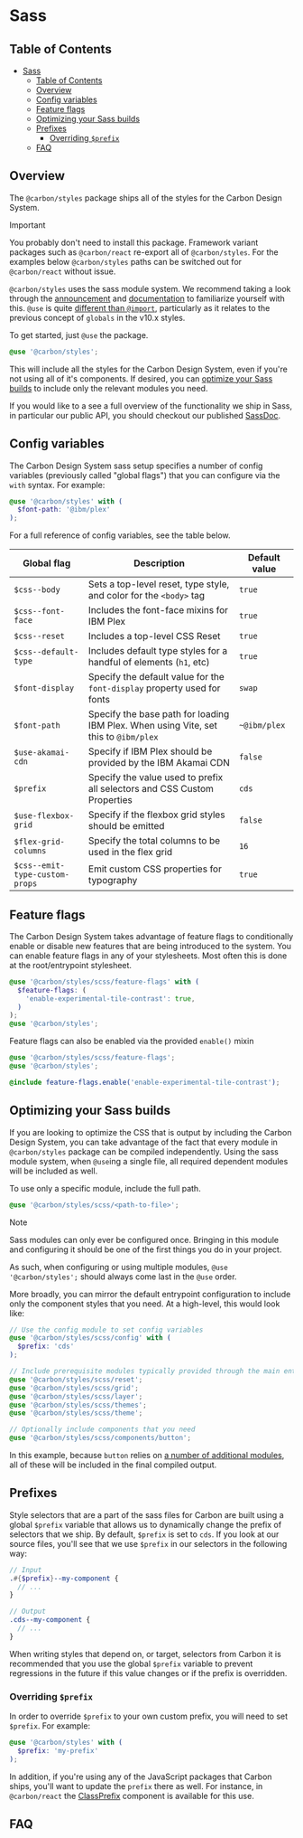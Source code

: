 # Sass

<!-- prettier-ignore-start -->
<!-- START doctoc generated TOC please keep comment here to allow auto update -->
<!-- DON'T EDIT THIS SECTION, INSTEAD RE-RUN doctoc TO UPDATE -->
## Table of Contents

- [Sass](#sass)
  - [Table of Contents](#table-of-contents)
  - [Overview](#overview)
  - [Config variables](#config-variables)
  - [Feature flags](#feature-flags)
  - [Optimizing your Sass builds](#optimizing-your-sass-builds)
  - [Prefixes](#prefixes)
    - [Overriding `$prefix`](#overriding-prefix)
  - [FAQ](#faq)

<!-- END doctoc generated TOC please keep comment here to allow auto update -->
<!-- prettier-ignore-end -->

## Overview

The `@carbon/styles` package ships all of the styles for the Carbon Design
System.

> [!IMPORTANT]  
> You probably don't need to install this package. Framework variant packages
> such as `@carbon/react` re-export all of `@carbon/styles`. For the examples
> below `@carbon/styles` paths can be switched out for `@carbon/react` without
> issue.

`@carbon/styles` uses the sass module system. We recommend taking a look through
the [announcement](https://sass-lang.com/blog/the-module-system-is-launched/)
and [documentation](https://sass-lang.com/documentation/at-rules/use/) to
familiarize yourself with this. `@use` is quite
[different than `@import`](https://sass-lang.com/documentation/at-rules/use/#differences-from-import),
particularly as it relates to the previous concept of `globals` in the v10.x
styles.

To get started, just `@use` the package.

```scss
@use '@carbon/styles';
```

This will include all the styles for the Carbon Design System, even if you're
not using all of it's components. If desired, you can
[optimize your Sass builds](#optimizing-your-sass-builds) to include only the
relevant modules you need.

If you would like to a see a full overview of the functionality we ship in Sass,
in particular our public API, you should checkout our published
[SassDoc](../../packages/styles/docs/sass.md).

## Config variables

The Carbon Design System sass setup specifies a number of config variables
(previously called "global flags") that you can configure via the `with` syntax.
For example:

```scss
@use '@carbon/styles' with (
  $font-path: '@ibm/plex'
);
```

For a full reference of config variables, see the table below.

| Global flag                    | Description                                                                          | Default value |
| ------------------------------ | ------------------------------------------------------------------------------------ | ------------- |
| `$css--body`                   | Sets a top-level reset, type style, and color for the `<body>` tag                   | `true`        |
| `$css--font-face`              | Includes the font-face mixins for IBM Plex                                           | `true`        |
| `$css--reset`                  | Includes a top-level CSS Reset                                                       | `true`        |
| `$css--default-type`           | Includes default type styles for a handful of elements (`h1`, etc)                   | `true`        |
| `$font-display`                | Specify the default value for the `font-display` property used for fonts             | `swap`        |
| `$font-path`                   | Specify the base path for loading IBM Plex. When using Vite, set this to `@ibm/plex` | `~@ibm/plex`  |
| `$use-akamai-cdn`              | Specify if IBM Plex should be provided by the IBM Akamai CDN                         | `false`       |
| `$prefix`                      | Specify the value used to prefix all selectors and CSS Custom Properties             | `cds`         |
| `$use-flexbox-grid`            | Specify if the flexbox grid styles should be emitted                                 | `false`       |
| `$flex-grid-columns`           | Specify the total columns to be used in the flex grid                                | `16`          |
| `$css--emit-type-custom-props` | Emit custom CSS properties for typography                                            | `true`        |

## Feature flags

The Carbon Design System takes advantage of feature flags to conditionally
enable or disable new features that are being introduced to the system. You can
enable feature flags in any of your stylesheets. Most often this is done at the
root/entrypoint stylesheet.

```scss
@use '@carbon/styles/scss/feature-flags' with (
  $feature-flags: (
    'enable-experimental-tile-contrast': true,
  )
);
@use '@carbon/styles';
```

Feature flags can also be enabled via the provided `enable()` mixin

```scss
@use '@carbon/styles/scss/feature-flags';
@use '@carbon/styles';

@include feature-flags.enable('enable-experimental-tile-contrast');
```

## Optimizing your Sass builds

If you are looking to optimize the CSS that is output by including the Carbon
Design System, you can take advantage of the fact that every module in
`@carbon/styles` package can be compiled independently. Using the sass module
system, when `@use`ing a single file, all required dependent modules will be
included as well.

To use only a specific module, include the full path.

```scss
@use '@carbon/styles/scss/<path-to-file>';
```

> [!NOTE]  
> Sass modules can only ever be configured once. Bringing in this module and
> configuring it should be one of the first things you do in your project.
>
> As such, when configuring or using multiple modules, `@use '@carbon/styles';`
> should always come last in the `@use` order.

More broadly, you can mirror the default entrypoint configuration to include
only the component styles that you need. At a high-level, this would look like:

```scss
// Use the config module to set config variables
@use '@carbon/styles/scss/config' with (
  $prefix: 'cds'
);

// Include prerequisite modules typically provided through the main entrypoint
@use '@carbon/styles/scss/reset';
@use '@carbon/styles/scss/grid';
@use '@carbon/styles/scss/layer';
@use '@carbon/styles/scss/themes';
@use '@carbon/styles/scss/theme';

// Optionally include components that you need
@use '@carbon/styles/scss/components/button';
```

In this example, because `button` relies on
[a number of additional modules](https://github.com/carbon-design-system/carbon/blob/main/packages/styles/scss/components/button/_button.scss#L8-L22),
all of these will be included in the final compiled output.

## Prefixes

Style selectors that are a part of the sass files for Carbon are built using a
global `$prefix` variable that allows us to dynamically change the prefix of
selectors that we ship. By default, `$prefix` is set to `cds`. If you look at
our source files, you'll see that we use `$prefix` in our selectors in the
following way:

```scss
// Input
.#{$prefix}--my-component {
  // ...
}

// Output
.cds--my-component {
  // ...
}
```

When writing styles that depend on, or target, selectors from Carbon it is
recommended that you use the global `$prefix` variable to prevent regressions in
the future if this value changes or if the prefix is overridden.

### Overriding `$prefix`

In order to override `$prefix` to your own custom prefix, you will need to set
`$prefix`. For example:

```scss
@use '@carbon/styles' with (
  $prefix: 'my-prefix'
);
```

In addition, if you're using any of the JavaScript packages that Carbon ships,
you'll want to update the `prefix` there as well. For instance, in
`@carbon/react` the
[ClassPrefix](https://react.carbondesignsystem.com/?path=/docs/components-classprefix--overview)
component is available for this use.

## FAQ
